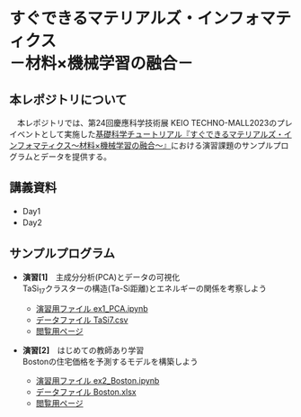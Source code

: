 # すぐできるマテリアルズ・インフォマティクス <br> －材料×機械学習の融合－　

## 本レポジトリについて
　本レポジトリでは、第24回慶應科学技術展 KEIO TECHNO-MALL2023のプレイベントとして実施した[基礎科学チュートリアル『すぐできるマテリアルズ・インフォマティクス～材料×機械学習の融合～』](https://www.kll.keio.ac.jp/ktm/pre/500/)における演習課題のサンプルプログラムとデータを提供する。

## 講義資料
- Day1　
- Day2　　
## サンプルプログラム
- **演習[1]**　主成分分析(PCA)とデータの可視化 <br>
  TaSi<sub>17</sub>クラスターの構造(Ta-Si距離)とエネルギーの関係を考察しよう <br>
  + [演習用ファイル ex1_PCA.ipynb]()
  + [データファイル TaSi7.csv](data/TaSi17.csv)
  + [閲覧用ページ](notebook/計算化学特論_PCA.ipynb)　<br>
    
- **演習[2]**　はじめての教師あり学習 <br>
  Bostonの住宅価格を予測するモデルを構築しよう <br>
  * [演習用ファイル ex2_Boston.ipynb]()
  * [データファイル Boston.xlsx](data/Boston.xlsx)
  * [閲覧用ページ]()
